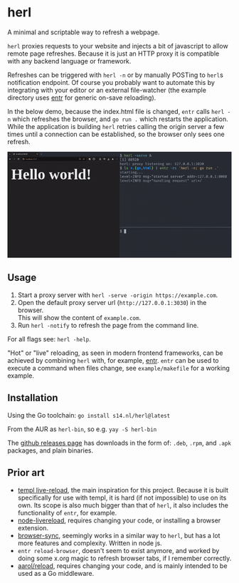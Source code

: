 # herl

A minimal and scriptable way to refresh a webpage.

`herl` proxies requests to your website and injects a bit of javascript to
allow remote page refreshes. Because it is just an HTTP proxy it is compatible
with any backend language or framework.

Refreshes can be triggered with `herl -n` or by manually POSTing to `herl`s
notification endpoint. Of course you probably want to automate this by
integrating with your editor or an external file-watcher (the example directory
uses [entr][1] for generic on-save reloading).

In the below demo, because the index.html file is changed, `entr` calls
`herl -n` which refreshes the browser, and `go run .` which restarts the
application. While the application is building `herl` retries calling the
origin server a few times until a connection can be established, so the browser
only sees one refresh.

![demo](./example/demo.gif)

## Usage

 1. Start a proxy server with `herl -serve -origin https://example.com`.
 1. Open the default proxy server url (`http://127.0.0.1:3030`) in the browser.<br>
    This will show the content of `example.com`.
 1. Run `herl -notify` to refresh the page from the command line.

For all flags see: `herl -help`.

"Hot" or "live" reloading, as seen in modern frontend frameworks, can be
achieved by combining `herl` with, for example, [entr][1]. `entr` can be used
to execute a command when files change, see `example/makefile` for a working
example.

## Installation

Using the Go toolchain: `go install s14.nl/herl@latest`

From the AUR as `herl-bin`, so e.g. `yay -S herl-bin`

The [github releases page](https://github.com/SimonMTS/herl/releases) has downloads in the form of:
`.deb`, `.rpm`, and `.apk` packages, and plain binaries.

## Prior art

 * [templ live-reload](https://templ.guide/commands-and-tools/live-reload/),
   the main inspiration for this project. Because it is built specifically for
   use with templ, it is hard (if not impossible) to use on its own. Its scope
   is also much bigger than that of `herl`, it also includes the
   functionality of `entr`, for example.
 * [node-livereload](https://github.com/napcs/node-livereload), requires
   changing your code, or installing a browser extension.
 * [browser-sync](https://browsersync.io/), seemingly works in a similar way to
   `herl`, but has a lot more features and complexity. Written in node js.
 * `entr reload-browser`, doesn't seem to exist anymore, and worked by doing
   some x.org magic to refresh browser tabs, if I remember correctly.
 * [aarol/reload](https://github.com/aarol/reload), requires changing your
   code, and is mainly intended to be used as a Go middleware.


[1]: https://github.com/eradman/entr
